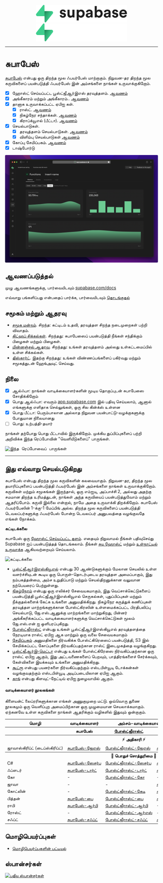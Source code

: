 <p align="center">
<img width="300" src="https://raw.githubusercontent.com/supabase/supabase/master/packages/common/assets/images/supabase-logo-wordmark--light.svg#gh-light-mode-only">
<img width="300" src="https://raw.githubusercontent.com/supabase/supabase/master/packages/common/assets/images/supabase-logo-wordmark--dark.svg#gh-dark-mode-only">
</p>

---

# சுபாபேஸ்

[சுபாபேஸ்](https://supabase.com) என்பது ஒரு திறந்த மூல ஃபயர்பேஸ் மாற்றாகும். நிறுவன-தர திறந்த மூல கருவிகளைப் பயன்படுத்தி ஃபயர்பேஸ் இன் அம்சங்களை நாங்கள் உருவாக்குகிறோம்.

- [x] ஹோஸ்ட் செய்யப்பட்ட பூஸ்ட்ஜீஆர்இஎஸ் தரவுத்தளம். [ஆவணம்](https://supabase.com/docs/guides/database)
- [x] அங்கீகாரம் மற்றும் அங்கீகாரம்.. [ஆவணம்](https://supabase.com/docs/guides/auth)
- [x] தானாக உருவாக்கப்பட்ட ஏபிஐ கள்.
  - [x] ராஸ்ட். [ஆவணம்](https://supabase.com/docs/guides/api#rest-api)
  - [x] நிகழ்நேர சந்தாக்கள். [ஆவணம்](https://supabase.com/docs/guides/api#realtime-api)
  - [x] கிராப்க்யூஎல் (பீட்டா). [ஆவணம்](https://supabase.com/docs/guides/api#graphql-api)
- [x] செயல்பாடுகள்.
  - [x] தரவுத்தளம் செயல்பாடுகள். [ஆவணம்](https://supabase.com/docs/guides/database/functions)
  - [x] விளிம்பு செயல்பாடுகள் [ஆவணம்](https://supabase.com/docs/guides/functions)
- [x] கோப்பு சேமிப்பகம். [ஆவணம்](https://supabase.com/docs/guides/storage)
- [x] டாஷ்போர்டு

![Supabase Dashboard](https://raw.githubusercontent.com/supabase/supabase/master/apps/www/public/images/github/supabase-dashboard.png)

## ஆவணப்படுத்தல்

முழு ஆவணங்களுக்கு, பார்வையிடவும் [supabase.com/docs](https://supabase.com/docs)

எவ்வாறு பங்களிப்பது என்பதைப் பார்க்க, பார்வையிடவும் [தொடங்குதல்](../DEVELOPERS.md)

## சமூகம் மற்றும் ஆதரவு

- [சமூக மன்றம்](https://github.com/supabase/supabase/discussions). சிறந்த: கட்டிடம் உதவி, தரவுத்தள சிறந்த நடைமுறைகள் பற்றி விவாதம்.
- [கிட்ஹப் சிக்கல்கள்](https://github.com/supabase/supabase/issues). சிறந்தது: சுபாபேஸைப் பயன்படுத்தி நீங்கள் சந்திக்கும் பிழைகள் மற்றும் பிழைகள்.
- [மின்னஞ்சல் ஆதரவு](https://supabase.com/docs/support#business-support). சிறந்தது: உங்கள் தரவுத்தளம் அல்லது உள்கட்டமைப்பில் உள்ள சிக்கல்கள்.
- [திஸ்கார்ட்](https://discord.supabase.com). இதற்கு சிறந்தது: உங்கள் விண்ணப்பங்களைப் பகிர்வது மற்றும் சமூகத்துடன் ஹேங்அவுட் செய்வது.

## நிலை

- [x] ஆல்ஃபா: நாங்கள் வாடிக்கையாளர்களின் மூடிய தொகுப்புடன் சுபாபேஸை சோதிக்கிறோம்
- [x] பொது ஆல்ஃபா: எவரும் [app.supabase.com](https://app.supabase.com) இல் பதிவு செய்யலாம், ஆனால் எங்களுக்கு எளிதாக செல்லுங்கள், ஒரு சில கின்க்ஸ் உள்ளன
- [x] பொது பீட்டா: பெரும்பாலான அல்லாத நிறுவன பயன்பாட்டு-வழக்குகளுக்கு போதுமான நிலையானது
- [ ] பொது: உற்பத்தி-தயார்

நாங்கள் தற்போது பொது பீட்டாவில் இருக்கிறோம். முக்கிய துப்பிப்புகளைப் பற்றி அறிவிக்க இந்த ரெப்போவின் "வெளியீடுகளைப்" பாருங்கள்.

<kbd><img src="https://raw.githubusercontent.com/supabase/supabase/d5f7f413ab356dc1a92075cb3cee4e40a957d5b1/web/static/watch-repo.gif" alt="இந்த ரெப்போவைப் பாருங்கள்"/></kbd>

---

## இது எவ்வாறு செயல்படுகிறது

சுபாபேஸ் என்பது திறந்த மூல கருவிகளின் கலவையாகும். நிறுவன-தர, திறந்த மூல தயாரிப்புகளைப் பயன்படுத்தி ஃபயர்பேஸ் இன் அம்சங்களை நாங்கள் உருவாக்குகிறோம். கருவிகள் மற்றும் சமூகங்கள் இருந்தால், ஒரு எம்ஐடி, அப்பாச்சி 2, அல்லது அதற்கு சமமான திறந்த உரிமத்துடன், நாங்கள் அந்த கருவியைப் பயன்படுத்துவோம் மற்றும் ஆதரிப்போம். கருவி இல்லை என்றால், நாமே அதை உருவாக்கி திறக்கிறோம். சுபாபேஸ் ஃபயர்பேஸின் 1-க்கு-1 மேப்பிங் அல்ல. திறந்த மூல கருவிகளைப் பயன்படுத்தி டெவலப்பர்களுக்கு ஃபயர்பேஸ் போன்ற டெவலப்பர் அனுபவத்தை வழங்குவதே எங்கள் நோக்கம்.

**கட்டிடக்கலை**

சுபாபேஸ் ஒரு [ஹோஸ்ட் செய்யப்பட்ட தளம்](https://app.supabase.com). எதையும் நிறுவாமல் நீங்கள் பதிவுசெய்து Supabase ஐப் பயன்படுத்தத் தொடங்கலாம்.
நீங்கள் [சுய ஹோஸ்ட்](https://supabase.com/docs/guides/hosting/overview) மற்றும் [உள்நாட்டில் உருவாக்க](https://supabase.com/docs/guides/local-development) ஆகியவற்றையும் செய்யலாம்.

![கட்டிடக்கலை](https://user-images.githubusercontent.com/70828596/187547862-ffa9d058-0c3a-4851-a3e7-92ccfca4b596.png)

- [பூஸ்ட்ஜீஆர்இஎஸ்கியூஎல்](https://www.postgresql.org/) என்பது 30 ஆண்டுகளுக்கும் மேலான செயலில் உள்ள வளர்ச்சியுடன் கூடிய ஒரு பொருள்-தொடர்புடைய தரவுத்தள அமைப்பாகும், இது நம்பகத்தன்மை, அம்ச உறுதிப்பாடு மற்றும் செயல்திறனுக்கான வலுவான நற்பெயரைப் பெற்றுள்ளது.
- [நிகழ்நேரம்](https://github.com/supabase/realtime) என்பது ஒரு எலிக்சர் சேவையகமாகும், இது வெப்சாக்கெட்டுகளைப் பயன்படுத்தி பூஸ்ட்ஜீஆர்இஎஸ்கியூஎல் செருகல்கள், புதுப்பிப்புகள் மற்றும் நீக்குதல்களைக் கேட்க உங்களை அனுமதிக்கிறது. நிகழ்நேர கருத்துக் கணிப்புகள் தரவுத்தள மாற்றங்களுக்கான போஸ்ட்கிரஸின் உள்ளமைக்கப்பட்ட பிரதிபலிப்பு செயல்பாடு, ஜே.எஸ்.ஆனுக்கு மாற்றங்களை மாற்றுகிறது, பின்னர் அங்கீகரிக்கப்பட்ட வாடிக்கையாளர்களுக்கு வெப்சாக்கெட்டுகள் மூலம் ஜே.எஸ்.என் ஐ ஒளிபரப்புகிறது.
- [போஸ்ட்ஜீராஸ்ட்](http://postgrest.org/) என்பது உங்கள் பூஸ்ட்ஜீஆர்இஎஸ்கியூஎல் தரவுத்தளத்தை நேரடியாக ராஸ்ட் ஏபிஐ ஆக மாற்றும் ஒரு வலை சேவையகமாகும்
- [சேமிப்பகம்](https://github.com/supabase/storage-api) அனுமதிகளை நிர்வகிக்க போஸ்ட்கிரெஸைப் பயன்படுத்தி, S3 இல் சேமிக்கப்பட்ட கோப்புகளை நிர்வகிப்பதற்கான ராஸ்ட் இடைமுகத்தை வழங்குகிறது.
- [பூஸ்ட்ஜீஆர்இ-மெட்டா](https://github.com/supabase/postgres-meta) என்பது உங்கள் போஸ்ட்கிரேஸை நிர்வகிப்பதற்கான ஒரு ராஸ்ட் ஏபிஐ ஆகும், இது அட்டவணைகளைப் பெறவும், பாத்திரங்களைச் சேர்க்கவும், கேள்விகளை இயக்கவும் உங்களை அனுமதிக்கிறது.
- [கூட்ரூ](https://github.com/netlify/gotrue) என்பது பயனர்களை நிர்வகிப்பதற்கும் எஸ்டபிள்யூடி டோக்கன்கள் வழங்குவதற்கும் எஸ்டபிள்யூடி அடிப்படையிலான ஏபிஐ ஆகும்.
- [காங்](https://github.com/Kong/kong) என்பது கிளவுட்-நேட்டிவ் ஏபிஐ நுழைவாயில் ஆகும்.

#### வாடிக்கையாளர் நூலகங்கள்

கிளையன்ட் லைப்ரரிகளுக்கான எங்கள் அணுகுமுறை மட்டு. ஒவ்வொரு துணை நூலகமும் ஒரு வெளிப்புற அமைப்பிற்கான ஒரு முழுமையான செயலாக்கமாகும். ஏற்கனவே உள்ள கருவிகளை நாங்கள் ஆதரிக்கும் வழிகளில் இதுவும் ஒன்றாகும்.

<table style="table-layout:fixed; white-space: nowrap;">
  <tr>
    <th>மொழி</th>
    <th>வாடிக்கையாளர்</th>
    <th colspan="4">
அம்சம்-வாடிக்கையாளர் (சுபாபேஸ் கிளையண்டில் தொகுக்கப்பட்டுள்ளது)</th>
  </tr>
  <tr>
    <th></th>
    <th>சுபாபேஸ்</th>
    <th><a href="https://github.com/postgrest/postgrest" target="_blank" rel="noopener noreferrer">போஸ்ட்ஜீராஸ்ட்</a></th>
    <th><a href="https://github.com/supabase/gotrue" target="_blank" rel="noopener noreferrer">கூட்ரூ</a></th>
    <th><a href="https://github.com/supabase/realtime" target="_blank" rel="noopener noreferrer">நிகழ்நேரம்</a></th>
    <th><a href="https://github.com/supabase/storage-api" target="_blank" rel="noopener noreferrer">சேமிப்பு</a></th>
  </tr>
  <!-- TEMPLATE FOR NEW ROW -->
  <!-- START ROW
  <tr>
    <td>lang</td>
    <td><a href="https://github.com/supabase-community/supabase-lang" target="_blank" rel="noopener noreferrer">supabase-lang</a></td>
    <td><a href="https://github.com/supabase-community/postgrest-lang" target="_blank" rel="noopener noreferrer">postgrest-lang</a></td>
    <td><a href="https://github.com/supabase-community/gotrue-lang" target="_blank" rel="noopener noreferrer">gotrue-lang</a></td>
    <td><a href="https://github.com/supabase-community/realtime-lang" target="_blank" rel="noopener noreferrer">realtime-lang</a></td>
    <td><a href="https://github.com/supabase-community/storage-lang" target="_blank" rel="noopener noreferrer">storage-lang</a></td>
  </tr>
  END ROW -->
  <th colspan="6">⚡️ அதிகாரி ⚡️</th>
  <tr>
    <td>ஜாவாஸ்கிரிப்ட் (டைப்ஸ்கிரிப்ட்)</td>
    <td><a href="https://github.com/supabase/supabase-js" target="_blank" rel="noopener noreferrer">சுபாபேஸ்-ஜேஎஸ்</a></td>
    <td><a href="https://github.com/supabase/postgrest-js" target="_blank" rel="noopener noreferrer">போஸ்ட்ஜீராஸ்ட்-ஜேஎஸ்</a></td>
    <td><a href="https://github.com/supabase/gotrue-js" target="_blank" rel="noopener noreferrer">கூட்ரூ-ஜேஎஸ்</a></td>
    <td><a href="https://github.com/supabase/realtime-js" target="_blank" rel="noopener noreferrer">நிகழ்நேரம்-ஜேஎஸ்</a></td>
    <td><a href="https://github.com/supabase/storage-js" target="_blank" rel="noopener noreferrer">சேமிப்பு-ஜேஎஸ்</a></td>
  </tr>
  <th colspan="6">💚 பொதுச் சொத்துரிமை 💚</th>
  <tr>
    <td>C#</td>
    <td><a href="https://github.com/supabase-community/supabase-csharp" target="_blank" rel="noopener noreferrer">சுபாபேஸ்-ஸேசர்ப</a></td>
    <td><a href="https://github.com/supabase-community/postgrest-csharp" target="_blank" rel="noopener noreferrer">போஸ்ட்ஜீராஸ்ட்-ஸேசர்ப</a></td>
    <td><a href="https://github.com/supabase-community/gotrue-csharp" target="_blank" rel="noopener noreferrer">கூட்ரூ-ஸேசர்ப</a></td>
    <td><a href="https://github.com/supabase-community/realtime-csharp" target="_blank" rel="noopener noreferrer">நிகழ்நேரம்-ஸேசர்ப</a></td>
    <td><a href="https://github.com/supabase-community/storage-csharp" target="_blank" rel="noopener noreferrer">சேமிப்பு-ஸேசர்ப</a></td>
  </tr>
  <tr>
    <td>ஃப்ளடர்</td>
    <td><a href="https://github.com/supabase/supabase-flutter" target="_blank" rel="noopener noreferrer">சுபாபேஸ்-டார்ட்</a></td>
    <td><a href="https://github.com/supabase/postgrest-dart" target="_blank" rel="noopener noreferrer">போஸ்ட்ஜீராஸ்ட்-டார்ட்</a></td>
    <td><a href="https://github.com/supabase/gotrue-dart" target="_blank" rel="noopener noreferrer">கூட்ரூ-டார்ட்</a></td>
    <td><a href="https://github.com/supabase/realtime-dart" target="_blank" rel="noopener noreferrer">நிகழ்நேரம்-டார்ட்</a></td>
    <td><a href="https://github.com/supabase/storage-dart" target="_blank" rel="noopener noreferrer">சேமிப்பு-டார்ட்</a></td>
  </tr>
  <tr>
    <td>கோ</td>
    <td>-</td>
    <td><a href="https://github.com/supabase-community/postgrest-go" target="_blank" rel="noopener noreferrer">போஸ்ட்ஜீராஸ்ட்-கோ</a></td>
    <td>-</td>
    <td>-</td>
    <td>-</td>
  </tr>
  <tr>
    <td>ஜாவா</td>
    <td>-</td>
    <td>-</td>
    <td><a href="https://github.com/supabase-community/gotrue-java" target="_blank" rel="noopener noreferrer">கூட்ரூ-ஜாவா</a></td>
    <td>-</td>
    <td>-</td>
  </tr>
  <tr>
    <td>கோட்லின்</td>
    <td>-</td>
    <td><a href="https://github.com/supabase-community/postgrest-kt" target="_blank" rel="noopener noreferrer">போஸ்ட்ஜீராஸ்ட்-கேடி</a></td>
    <td><a href="https://github.com/supabase-community/gotrue-kt" target="_blank" rel="noopener noreferrer">கூட்ரூ-கேடி</a></td>
    <td>-</td>
    <td>-</td>
  </tr>
  <tr>
    <td>பித்தன்</td>
    <td><a href="https://github.com/supabase-community/supabase-py" target="_blank" rel="noopener noreferrer">சுபாபேஸ்-பை</a></td>
    <td><a href="https://github.com/supabase-community/postgrest-py" target="_blank" rel="noopener noreferrer">போஸ்ட்ஜீராஸ்ட்-பை</a></td>
    <td><a href="https://github.com/supabase-community/gotrue-py" target="_blank" rel="noopener noreferrer">கூட்ரூ-பை</a></td>
    <td><a href="https://github.com/supabase-community/realtime-py" target="_blank" rel="noopener noreferrer">நிகழ்நேரம்-பை</a></td>
    <td>-</td>
  </tr>
  <tr>
    <td>ராபி</td>
    <td><a href="https://github.com/supabase-community/supabase-rb" target="_blank" rel="noopener noreferrer">சுபாபேஸ்-ஆர்பி</a></td>
    <td><a href="https://github.com/supabase-community/postgrest-rb" target="_blank" rel="noopener noreferrer">போஸ்ட்ஜீராஸ்ட்-ஆர்பி</a></td>
    <td>-</td>
    <td>-</td>
    <td>-</td>
  </tr>
  <tr>
    <td>ரோஸ்ட்</td>
    <td>-</td>
    <td><a href="https://github.com/supabase-community/postgrest-rs" target="_blank" rel="noopener noreferrer">போஸ்ட்ஜீராஸ்ட்-ஆர்எஸ்</a></td>
    <td>-</td>
    <td>-</td>
    <td>-</td>
  </tr>
  <tr>
    <td>சஃப்ட்</td>
    <td><a href="https://github.com/supabase-community/supabase-swift" target="_blank" rel="noopener noreferrer">சுபாபேஸ்-சஃப்ட்</a></td>
    <td><a href="https://github.com/supabase-community/postgrest-swift" target="_blank" rel="noopener noreferrer">போஸ்ட்ஜீராஸ்ட்-சஃப்ட்</a></td>
    <td><a href="https://github.com/supabase-community/gotrue-swift" target="_blank" rel="noopener noreferrer">கூட்ரூ-சஃப்ட்</a></td>
    <td><a href="https://github.com/supabase-community/realtime-swift" target="_blank" rel="noopener noreferrer">நிகழ்நேரம்-சஃப்ட்</a></td>
    <td><a href="https://github.com/supabase-community/storage-swift" target="_blank" rel="noopener noreferrer">சேமிப்பு-சஃப்ட்</a></td>
  </tr>
</table>

## மொழிபெயர்ப்புகள்

- [மொழிபெயர்ப்புகளின் பட்டியல்](/i18n/languages.md) <!--- Keep only this -->

## ஸ்பான்சர்கள்

[![புதிய ஸ்பான்சர்கள்](https://user-images.githubusercontent.com/10214025/90518111-e74bbb00-e198-11ea-8f88-c9e3c1aa4b5b.png)](https://github.com/sponsors/supabase)
